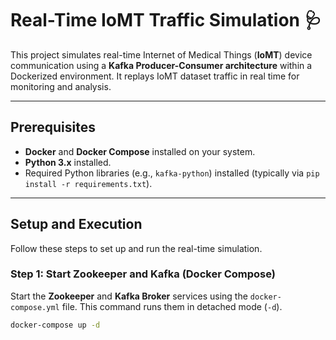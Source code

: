 # Real-Time IoMT Traffic Simulation 🩺

This project simulates real-time Internet of Medical Things (**IoMT**) device communication using a **Kafka Producer-Consumer architecture** within a Dockerized environment. It replays IoMT dataset traffic in real time for monitoring and analysis.

---

## Prerequisites

* **Docker** and **Docker Compose** installed on your system.
* **Python 3.x** installed.
* Required Python libraries (e.g., `kafka-python`) installed (typically via `pip install -r requirements.txt`).

---

## Setup and Execution

Follow these steps to set up and run the real-time simulation.

### Step 1: Start Zookeeper and Kafka (Docker Compose)

Start the **Zookeeper** and **Kafka Broker** services using the `docker-compose.yml` file. This command runs them in detached mode (`-d`).

```bash
docker-compose up -d
